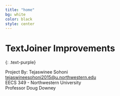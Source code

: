 ```yaml
---
title: "home"
bg: white
color: black
style: center
---
```



<span class="fa-stack subtlecircle" style="font-size:100px; background:rgba(255,166,0,0.1)">
  <i class="fa fa-circle fa-stack-2x text-white"></i>
  <i class="fa fa-bicycle fa-stack-1x text-orange"></i>
</span>

# TextJoiner Improvements
{: .text-purple}


Project By: Tejaswinee Sohoni<br>
tejaswineesohoni2015@u.northwestern.edu<br>
EECS 349 - Northwestern University<br>
Professor Doug Downey<br>



